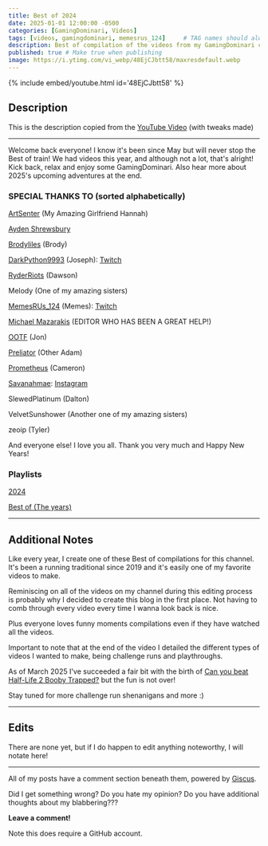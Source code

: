 ```yaml
---
title: Best of 2024
date: 2025-01-01 12:00:00 -0500
categories: [GamingDominari, Videos]
tags: [videos, gamingdominari, memesrus_124]     # TAG names should always be lowercase
description: Best of compilation of the videos from my GamingDominari channel in 2024
published: true # Make true when publishing
image: https://i.ytimg.com/vi_webp/48EjCJbtt58/maxresdefault.webp
---
```

{% include embed/youtube.html id='48EjCJbtt58' %}

## Description
This is the description copied from the [YouTube Video](https://youtu.be/48EjCJbtt58?si=W9TVzgAEOIwEUk6e) (with tweaks made)

---

Welcome back everyone! I know it's been since May but will never stop the Best of train! We had videos this year, and although not a lot, that's alright! Kick back, relax and enjoy some GamingDominari. Also hear more about 2025's upcoming adventures at the end. 

### SPECIAL THANKS TO (sorted alphabetically)
[ArtSenter](https://www.etsy.com/shop/ArtSenter) (My Amazing Girlfriend Hannah)

[Ayden Shrewsbury](https://www.youtube.com/@aydenshrewsbury)

[Brodyliles](https://www.twitch.tv/bro0beanss) (Brody)

[DarkPython9993](https://www.youtube.com/@DarkPython9993) (Joseph): [Twitch](https://www.twitch.tv/darkpython999)

[RyderRiots](https://www.twitch.tv/ryderriots) (Dawson)

Melody (One of my amazing sisters)

[MemesRUs_124](https://www.youtube.com/@MemesRUs_124) (Memes): [Twitch](https://www.twitch.tv/memesrus_124)

[Michael Mazarakis](https://www.youtube.com/@MichaelMazarakis6796) (EDITOR WHO HAS BEEN A GREAT HELP!)

[OOTF](https://www.youtube.com/@jonlandress1286) (Jon)

[Preliator](https://www.youtube.com/@Preliator) (Other Adam)

[Prometheus](https://www.twitch.tv/@illprometheus) (Cameron)

[Savanahmae](https://www.youtube.com/@Savanahmae): [Instagram](https://www.instagram.com/savanah.mt/)

SlewedPlatinum (Dalton)

VelvetSunshower (Another one of my amazing sisters)

zeoip (Tyler)

And everyone else! I love you all. Thank you very much and Happy New Years!

### Playlists
[2024](https://www.youtube.com/playlist?list=PLlSIK6zoVzZnXOxJcXIrE1UeIiot-Kd4t)

[Best of (The years)](https://www.youtube.com/playlist?list=PLlSIK6zoVzZkyYf_Sb9u_NjRsUe7ZQCTV)

---

## Additional Notes

Like every year, I create one of these Best of compilations for this channel.
It's been a running traditional since 2019 and it's easily one of my favorite videos to make.

Reminiscing on all of the videos on my channel during this editing process is probably why I decided to create this blog in the first place.
Not having to comb through every video every time I wanna look back is nice.

Plus everyone loves funny moments compilations even if they have watched all the videos.

Important to note that at the end of the video I detailed the different types of videos I wanted to make, being challenge runs and playthroughs.

As of March 2025 I've succeeded a fair bit with the birth of [Can you beat Half-Life 2 Booby Trapped?](https://youtube.com/playlist?list=PLlSIK6zoVzZls2U3I7WiR-1oZZHYnFqMd&si=qgrqG1pNmVUGDLAb) but the fun is not over!

Stay tuned for more challenge run shenanigans and more :)

---

## Edits

There are none yet, but if I do happen to edit anything noteworthy, I will notate here!

---

All of my posts have a comment section beneath them, powered by [Giscus](https://giscus.app/).

Did I get something wrong? Do you hate my opinion? Do you have additional thoughts about my blabbering???

**Leave a comment!**

Note this does require a GitHub account.